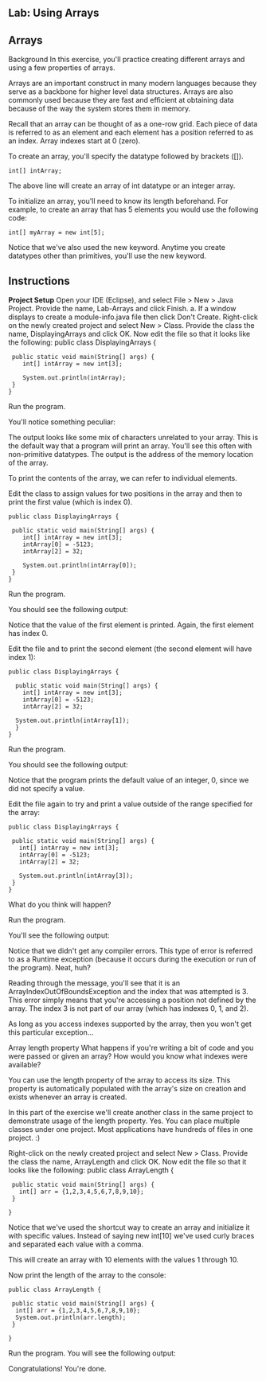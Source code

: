 ## **Lab: Using Arrays**

## **Arrays**
Background
In this exercise, you'll practice creating different arrays and using a few properties of arrays.

Arrays are an important construct in many modern languages because they serve as a backbone for higher level data structures. Arrays are also commonly used because they are fast and efficient at obtaining data because of the way the system stores them in memory.

Recall that an array can be thought of as a one-row grid. Each piece of data is referred to as an element and each element has a position referred to as an index. Array indexes start at 0 (zero).

To create an array, you'll specify the datatype followed by brackets ([]).

    int[] intArray;
The above line will create an array of int datatype or an integer array.

To initialize an array, you'll need to know its length beforehand. For example, to create an array that has 5 elements you would use the following code:

    int[] myArray = new int[5];
Notice that we've also used the new keyword. Anytime you create datatypes other than primitives, you'll use the new keyword.

## **Instructions**

**Project Setup**
Open your IDE (Eclipse), and select File > New > Java Project. 
Provide the name, Lab-Arrays and click Finish.  a. If a window displays to create a module-info.java file then click Don't Create.
Right-click on the newly created project and select New > Class.
Provide the class the name, DisplayingArrays and click OK.
Now edit the file so that it looks like the following:
    public class DisplayingArrays {

     public static void main(String[] args) {
        int[] intArray = new int[3];

        System.out.println(intArray);
     }
    }
Run the program.

You'll notice something peculiar:



The output looks like some mix of characters unrelated to your array. This is the default way that a program will print an array. You'll see this often with non-primitive datatypes. The output is the address of the memory location of the array. 

To print the contents of the array, we can refer to individual elements.

Edit the class to assign values for two positions in the array and then to print the first value (which is index 0). 

    public class DisplayingArrays {

     public static void main(String[] args) {
        int[] intArray = new int[3];
        intArray[0] = -5123;
        intArray[2] = 32;

        System.out.println(intArray[0]);
     }
    }
Run the program.

You should see the following output:



Notice that the value of the first element is printed. Again, the first element has index 0.

Edit the file and to print the second element (the second element will have index 1):

    public class DisplayingArrays {

      public static void main(String[] args) {
        int[] intArray = new int[3];
        intArray[0] = -5123;
        intArray[2] = 32;

      System.out.println(intArray[1]);
      }
    }
Run the program.

You should see the following output:



Notice that the program prints the default value of an integer, 0, since we did not specify a value.

Edit the file again to try and print a value outside of the range specified for the array:

    public class DisplayingArrays {

     public static void main(String[] args) {
       int[] intArray = new int[3];
       intArray[0] = -5123;
       intArray[2] = 32;

       System.out.println(intArray[3]);
     }
    }
What do you think will happen?

Run the program.

You'll see the following output:



Notice that we didn't get any compiler errors. This type of error is referred to as a Runtime exception (because it occurs during the execution or run of the program). Neat, huh?

Reading through the message, you'll see that it is an ArrayIndexOutOfBoundsException and the index that was attempted is 3. This error simply means that you're accessing a position not defined by the array. The index 3 is not part of our array (which has indexes 0, 1, and 2).

As long as you access indexes supported by the array, then you won't get this particular exception…

Array length property
What happens if you're writing a bit of code and you were passed or given an array? How would you know what indexes were available?

You can use the length property of the array to access its size. This property is automatically populated with the array's size on creation and exists whenever an array is created.

In this part of the exercise we'll create another class in the same project to demonstrate usage of the length property. Yes. You can place multiple classes under one project. Most applications have hundreds of files in one project. :)

Right-click on the newly created project and select New > Class.
Provide the class the name, ArrayLength and click OK.
Now edit the file so that it looks like the following:
public class ArrayLength {

     public static void main(String[] args) {
       int[] arr = {1,2,3,4,5,6,7,8,9,10};
     }

    }
Notice that we've used the shortcut way to create an array and initialize it with specific values. Instead of saying new int[10] we've used curly braces and separated each value with a comma.

This will create an array with 10 elements with the values 1 through 10.

Now print the length of the array to the console:

    public class ArrayLength {

     public static void main(String[] args) {
      int[] arr = {1,2,3,4,5,6,7,8,9,10};
      System.out.println(arr.length);
     }

    }
Run the program.
You will see the following output:



Congratulations! You're done.